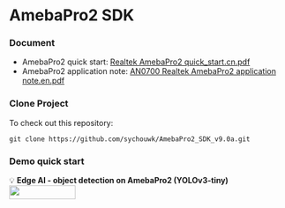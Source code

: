 # AmebaPro2 SDK

### Document
- AmebaPro2 quick start: [Realtek AmebaPro2 quick_start.cn.pdf](https://github.com/sychouwk/AmebaPro2_SDK_v9.0a/blob/main/doc/Realtek%20AmebaPro2%20quick_start.cn.pdf)
- AmebaPro2 application note: [AN0700 Realtek AmebaPro2 application note.en.pdf](https://github.com/sychouwk/AmebaPro2_SDK_v9.0a/blob/main/doc/AN0700%20Realtek%20AmebaPro2%20application%20note.en.pdf)

### Clone Project  
To check out this repository:  

```
git clone https://github.com/sychouwk/AmebaPro2_SDK_v9.0a.git
```

### Demo quick start

:bulb: **Edge AI - object detection on AmebaPro2 (YOLOv3-tiny)**
<a href="https://github.com/sychouwk/AmebaPro2_SDK_v9.0a/blob/main/doc/NN_example_README.md">
  <img src="https://img.shields.io/badge/-Getting%20Started-green" valign="middle" height=25px width=120px/>
</a>
